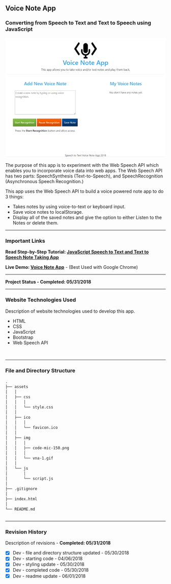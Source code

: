 ## Voice Note App
### Converting from Speech to Text and Text to Speech using JavaScript

![Voice Note App](assets/img/vna-1.gif)
<br>

The purpose of this app is to experiment with the Web Speech API which enables you to incorporate voice data into web apps. The Web Speech API has two parts: SpeechSynthesis (Text-to-Speech), and SpeechRecognition (Asynchronous Speech Recognition.)

This app uses the Web Speech API to build a voice powered note app to do 3 things:

 - Takes notes by using voice-to-text or keyboard input.
 - Save voice notes to localStorage.
 - Display all of the saved notes and give the option to either Listen to the Notes or delete them.

----

### Important Links

__Read Step-by-Step Tutorial: [JavaScript Speech to Text and Text to Speech Note Taking App](https://www.edopedia.com/blog/javascript-speech-to-text-and-text-to-speech-note-taking-app/)__

__Live Demo: [Voice Note App](https://www.edopedia.com/demo/voice-note-app/)__ - (Best Used with Google Chrome)

----

__Project Status - Completed: 05/31/2018__

----

### Website Technologies Used

Description of website technologies used to develop this app.

- HTML
- CSS
- JavaScript
- Bootstrap
- Web Speech API
<br>

----

### File and Directory Structure

```
.
├── assets
│   │
│   ├── css
│   │   │
│   │   └── style.css
│   │
│   ├── ico
│   │   │
│   │   └── favicon.ico
│   │
│   ├── img
│   │   │
│   │   ├── code-mic-150.png
│   │   │
│   │   └── vna-1.gif
│   │
│   └── js
│       │
│       └── script.js
│ 
├── .gitignore
│
├── index.html
│
└── README.md     
       
```

----


### Revision History 

Description of revisions - __Completed: 05/31/2018__

  - [x] Dev - file and directory structure updated - 05/30/2018
  - [x] Dev - starting code - 04/06/2018
  - [x] Dev - styling update - 05/30/2018
  - [x] Dev - completed code - 05/30/2018
  - [x] Dev - readme update - 06/01/2018
